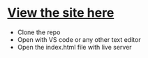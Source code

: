 # [View the site here](https://dare-marvel.github.io/Journey_Planner/)

* Clone the repo 
* Open with VS code or any other text editor
* Open the index.html file with live server
